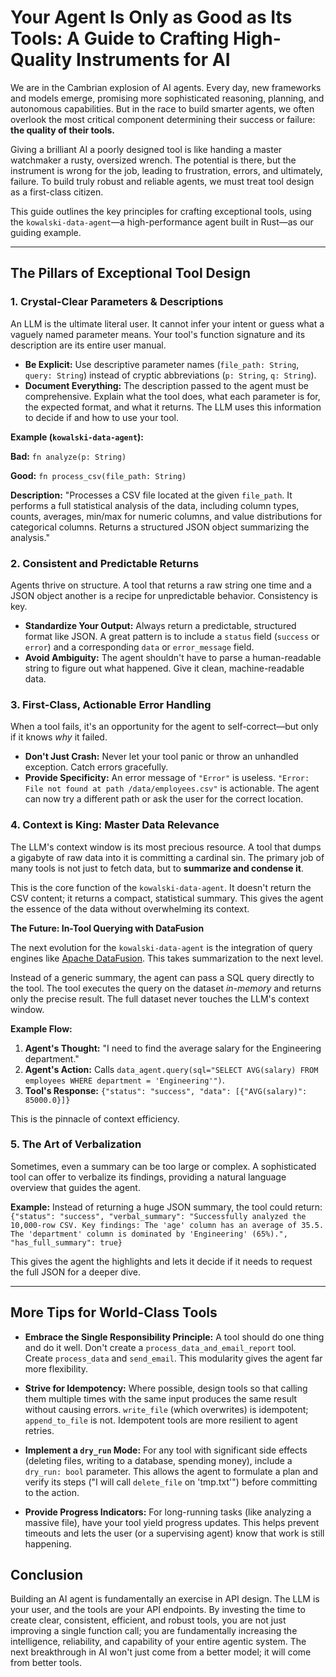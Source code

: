 # Your Agent Is Only as Good as Its Tools: A Guide to Crafting High-Quality Instruments for AI

We are in the Cambrian explosion of AI agents. Every day, new frameworks and models emerge, promising more sophisticated reasoning, planning, and autonomous capabilities. But in the race to build smarter agents, we often overlook the most critical component determining their success or failure: **the quality of their tools.**

Giving a brilliant AI a poorly designed tool is like handing a master watchmaker a rusty, oversized wrench. The potential is there, but the instrument is wrong for the job, leading to frustration, errors, and ultimately, failure. To build truly robust and reliable agents, we must treat tool design as a first-class citizen.

This guide outlines the key principles for crafting exceptional tools, using the `kowalski-data-agent`—a high-performance agent built in Rust—as our guiding example.

---

## The Pillars of Exceptional Tool Design

### 1. Crystal-Clear Parameters & Descriptions

An LLM is the ultimate literal user. It cannot infer your intent or guess what a vaguely named parameter means. Your tool's function signature and its description are its entire user manual.

*   **Be Explicit:** Use descriptive parameter names (`file_path: String`, `query: String`) instead of cryptic abbreviations (`p: String`, `q: String`).
*   **Document Everything:** The description passed to the agent must be comprehensive. Explain what the tool does, what each parameter is for, the expected format, and what it returns. The LLM uses this information to decide if and how to use your tool.

**Example (`kowalski-data-agent`):**

**Bad:** `fn analyze(p: String)`

**Good:** `fn process_csv(file_path: String)`

**Description:** "Processes a CSV file located at the given `file_path`. It performs a full statistical analysis of the data, including column types, counts, averages, min/max for numeric columns, and value distributions for categorical columns. Returns a structured JSON object summarizing the analysis."

### 2. Consistent and Predictable Returns

Agents thrive on structure. A tool that returns a raw string one time and a JSON object another is a recipe for unpredictable behavior. Consistency is key.

*   **Standardize Your Output:** Always return a predictable, structured format like JSON. A great pattern is to include a `status` field (`success` or `error`) and a corresponding `data` or `error_message` field.
*   **Avoid Ambiguity:** The agent shouldn't have to parse a human-readable string to figure out what happened. Give it clean, machine-readable data.

### 3. First-Class, Actionable Error Handling

When a tool fails, it's an opportunity for the agent to self-correct—but only if it knows *why* it failed.

*   **Don't Just Crash:** Never let your tool panic or throw an unhandled exception. Catch errors gracefully.
*   **Provide Specificity:** An error message of `"Error"` is useless. `"Error: File not found at path /data/employees.csv"` is actionable. The agent can now try a different path or ask the user for the correct location.

### 4. Context is King: Master Data Relevance

The LLM's context window is its most precious resource. A tool that dumps a gigabyte of raw data into it is committing a cardinal sin. The primary job of many tools is not just to fetch data, but to **summarize and condense it**.

This is the core function of the `kowalski-data-agent`. It doesn't return the CSV content; it returns a compact, statistical summary. This gives the agent the essence of the data without overwhelming its context.

**The Future: In-Tool Querying with DataFusion**

The next evolution for the `kowalski-data-agent` is the integration of query engines like [Apache DataFusion](https://arrow.apache.org/datafusion/). This takes summarization to the next level.

Instead of a generic summary, the agent can pass a SQL query directly to the tool. The tool executes the query on the dataset *in-memory* and returns only the precise result. The full dataset never touches the LLM's context window.

**Example Flow:**
1.  **Agent's Thought:** "I need to find the average salary for the Engineering department."
2.  **Agent's Action:** Calls `data_agent.query(sql="SELECT AVG(salary) FROM employees WHERE department = 'Engineering'")`.
3.  **Tool's Response:** `{"status": "success", "data": [{"AVG(salary)": 85000.0}]}`

This is the pinnacle of context efficiency.

### 5. The Art of Verbalization

Sometimes, even a summary can be too large or complex. A sophisticated tool can offer to verbalize its findings, providing a natural language overview that guides the agent.

**Example:** Instead of returning a huge JSON summary, the tool could return:
`{"status": "success", "verbal_summary": "Successfully analyzed the 10,000-row CSV. Key findings: The 'age' column has an average of 35.5. The 'department' column is dominated by 'Engineering' (65%).", "has_full_summary": true}`

This gives the agent the highlights and lets it decide if it needs to request the full JSON for a deeper dive.

---

## More Tips for World-Class Tools

*   **Embrace the Single Responsibility Principle:** A tool should do one thing and do it well. Don't create a `process_data_and_email_report` tool. Create `process_data` and `send_email`. This modularity gives the agent far more flexibility.

*   **Strive for Idempotency:** Where possible, design tools so that calling them multiple times with the same input produces the same result without causing errors. `write_file` (which overwrites) is idempotent; `append_to_file` is not. Idempotent tools are more resilient to agent retries.

*   **Implement a `dry_run` Mode:** For any tool with significant side effects (deleting files, writing to a database, spending money), include a `dry_run: bool` parameter. This allows the agent to formulate a plan and verify its steps ("I will call `delete_file` on 'tmp.txt'") before committing to the action.

*   **Provide Progress Indicators:** For long-running tasks (like analyzing a massive file), have your tool yield progress updates. This helps prevent timeouts and lets the user (or a supervising agent) know that work is still happening.

## Conclusion

Building an AI agent is fundamentally an exercise in API design. The LLM is your user, and the tools are your API endpoints. By investing the time to create clear, consistent, efficient, and robust tools, you are not just improving a single function call; you are fundamentally increasing the intelligence, reliability, and capability of your entire agentic system. The next breakthrough in AI won't just come from a better model; it will come from better tools.